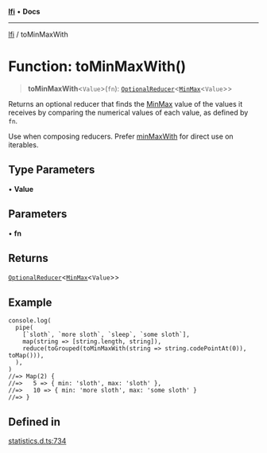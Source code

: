 [**lfi**](../readme.md) • **Docs**

---

[lfi](../globals.md) / toMinMaxWith

# Function: toMinMaxWith()

> **toMinMaxWith**\<`Value`\>(`fn`):
> [`OptionalReducer`](../type-aliases/OptionalReducer.md)\<[`MinMax`](../type-aliases/MinMax.md)\<`Value`\>\>

Returns an optional reducer that finds the [MinMax](../type-aliases/MinMax.md)
value of the values it receives by comparing the numerical values of each value,
as defined by `fn`.

Use when composing reducers. Prefer [minMaxWith](minMaxWith.md) for direct use
on iterables.

## Type Parameters

• **Value**

## Parameters

• **fn**

## Returns

[`OptionalReducer`](../type-aliases/OptionalReducer.md)\<[`MinMax`](../type-aliases/MinMax.md)\<`Value`\>\>

## Example

```
console.log(
  pipe(
    [`sloth`, `more sloth`, `sleep`, `some sloth`],
    map(string => [string.length, string]),
    reduce(toGrouped(toMinMaxWith(string => string.codePointAt(0)), toMap())),
  ),
)
//=> Map(2) {
//=>   5 => { min: 'sloth', max: 'sloth' },
//=>   10 => { min: 'more sloth', max: 'some sloth' }
//=> }
```

## Defined in

[statistics.d.ts:734](https://github.com/TomerAberbach/lfi/blob/85d6360ac7d8f71c70f308d2ace5bc2aa99ab03d/src/operations/statistics.d.ts#L734)
